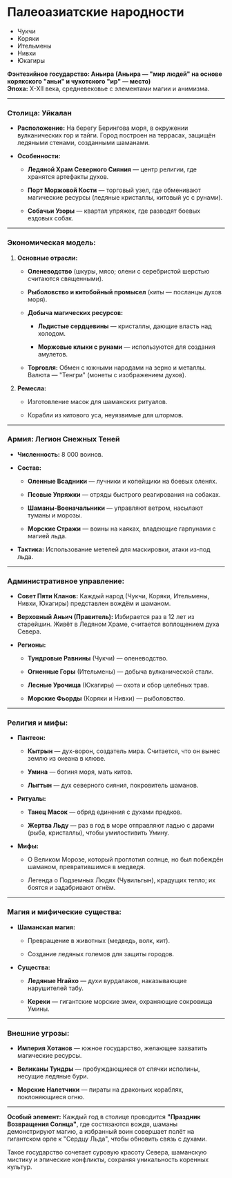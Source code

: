 
# Палеоазиатские народности
- Чукчи
- Коряки
- Ительмены
- Нивхи
- Юкагиры


**Фэнтезийное государство: Аньира (Аньира — "мир людей" на основе корякского "аньи" и чукотского "ир" — место)**  
**Эпоха:** X-XII века, средневековье с элементами магии и анимизма.

---

### **Столица: Уйкалан**

- **Расположение:** На берегу Берингова моря, в окружении вулканических гор и тайги. Город построен на террасах, защищён ледяными стенами, созданными шаманами.
    
- **Особенности:**
    
    - **Ледяной Храм Северного Сияния** — центр религии, где хранятся артефакты духов.
        
    - **Порт Моржовой Кости** — торговый узел, где обменивают магические ресурсы (ледяные кристаллы, китовый ус с рунами).
        
    - **Собачьи Узоры** — квартал упряжек, где разводят боевых ездовых собак.
        

---

### **Экономическая модель:**

1. **Основные отрасли:**
    
    - **Оленеводство** (шкуры, мясо; олени с серебристой шерстью считаются священными).
        
    - **Рыболовство и китобойный промысел** (киты — посланцы духов моря).
        
    - **Добыча магических ресурсов:**
        
        - **Льдистые сердцевины** — кристаллы, дающие власть над холодом.
            
        - **Моржовые клыки с рунами** — используются для создания амулетов.
            
    - **Торговля:** Обмен с южными народами на зерно и металлы. Валюта — "Тенгри" (монеты с изображением духов).
        
2. **Ремесла:**
    
    - Изготовление масок для шаманских ритуалов.
        
    - Корабли из китового уса, неуязвимые для штормов.
        

---

### **Армия: Легион Снежных Теней**

- **Численность:** 8 000 воинов.
    
- **Состав:**
    
    - **Оленные Всадники** — лучники и копейщики на боевых оленях.
        
    - **Псовые Упряжки** — отряды быстрого реагирования на собаках.
        
    - **Шаманы-Военачальники** — управляют ветром, насылают туманы и морозы.
        
    - **Морские Стражи** — воины на каяках, владеющие гарпунами с магией льда.
        
- **Тактика:** Использование метелей для маскировки, атаки из-под льда.
    

---

### **Административное управление:**

- **Совет Пяти Кланов:** Каждый народ (Чукчи, Коряки, Ительмены, Нивхи, Юкагиры) представлен вождём и шаманом.
    
- **Верховный Аньич (Правитель):** Избирается раз в 12 лет из старейшин. Живёт в Ледяном Храме, считается воплощением духа Севера.
    
- **Регионы:**
    
    - **Тундровые Равнины** (Чукчи) — оленеводство.
        
    - **Огненные Горы** (Ительмены) — добыча вулканической стали.
        
    - **Лесные Урочища** (Юкагиры) — охота и сбор целебных трав.
        
    - **Морские Фьорды** (Коряки и Нивхи) — рыболовство.
        

---

### **Религия и мифы:**

- **Пантеон:**
    
    - **Кытрын** — дух-ворон, создатель мира. Считается, что он вынес землю из океана в клюве.
        
    - **Умина** — богиня моря, мать китов.
        
    - **Лыгтын** — дух северного сияния, покровитель шаманов.
        
- **Ритуалы:**
    
    - **Танец Масок** — обряд единения с духами предков.
        
    - **Жертва Льду** — раз в год в море отправляют ладью с дарами (рыба, кристаллы), чтобы умилостивить Умину.
        
- **Мифы:**
    
    - О Великом Морозе, который проглотил солнце, но был побеждён шаманом, превратившимся в медведя.
        
    - Легенда о Подземных Людях (Чувильгын), крадущих тепло; их боятся и задабривают огнём.
        

---

### **Магия и мифические существа:**

- **Шаманская магия:**
    
    - Превращение в животных (медведь, волк, кит).
        
    - Создание ледяных големов для защиты городов.
        
- **Существа:**
    
    - **Ледяные Нгайхо** — духи вурдалаков, наказывающие нарушителей табу.
        
    - **Кереки** — гигантские морские змеи, охраняющие сокровища Умины.
        

---

### **Внешние угрозы:**

- **Империя Хотанов** — южное государство, желающее захватить магические ресурсы.
    
- **Великаны Тундры** — пробуждающиеся от спячки исполины, несущие ледяные бури.
    
- **Морские Налетчики** — пираты на драконьих кораблях, поклоняющиеся огню.
    

---

**Особый элемент:** Каждый год в столице проводится **"Праздник Возвращения Солнца"**, где состязаются вождя, шаманы демонстрируют магию, а избранный воин совершает полёт на гигантском орле к "Сердцу Льда", чтобы обновить связь с духами.

Такое государство сочетает суровую красоту Севера, шаманскую мистику и эпические конфликты, сохраняя уникальность коренных культур.